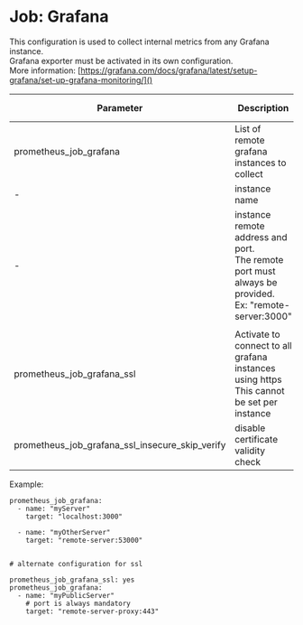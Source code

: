 
# Job: Grafana

This configuration is used to collect internal metrics from any Grafana instance.  
Grafana exporter must be activated in its own configuration.  
More information: [https://grafana.com/docs/grafana/latest/setup-grafana/set-up-grafana-monitoring/]()


| Parameter | Description | Type | Default value |
| --------- | ----------- | ---- | ------------- |
| prometheus_job_grafana | List of remote grafana instances to collect | list[ object ] | [ ] |
| - | instance name | name: "string" | mandatory |
| - | instance remote address and port.<br />The remote port must always be provided.<br />Ex: "remote-server:3000" | target: "string" | mandatory |
| |
| prometheus_job_grafana_ssl | Activate to connect to all grafana instances using https<br />This cannot be set per instance | boolean | no |
| prometheus_job_grafana_ssl_insecure_skip_verify | disable certificate validity check | boolean | no |


Example:
```
prometheus_job_grafana:
  - name: "myServer"
    target: "localhost:3000"

  - name: "myOtherServer"
    target: "remote-server:53000"


# alternate configuration for ssl

prometheus_job_grafana_ssl: yes
prometheus_job_grafana:
  - name: "myPublicServer"
    # port is always mandatory
    target: "remote-server-proxy:443"
```

